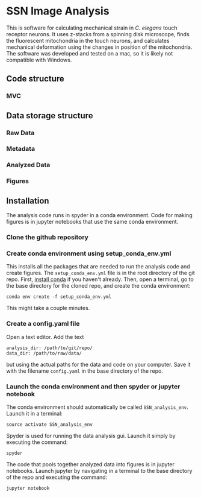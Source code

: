 # SSN Image Analysis

This is software for calculating mechanical strain in *C. elegans* touch receptor neurons. It uses z-stacks from a spinning disk microscope, finds the fluorescent mitochondria in the touch neurons, and calculates mechanical deformation using the changes in position of the mitochondria. The software was developed and tested on a mac, so it is likely not compatible with Windows.

## Code structure
### MVC

## Data storage structure
### Raw Data
### Metadata
### Analyzed Data
### Figures

## Installation 

The analysis code runs in spyder in a conda environment. Code for making figures is in jupyter notebooks that use the same conda environment.

### Clone the github repository

### Create conda environment using setup_conda_env.yml
This installs all the packages that are needed to run the analysis code and create figures. The `setup_conda_env.yml` file is in the root directory of the git repo. First, [install conda](https://docs.conda.io/projects/conda/en/latest/user-guide/install/index.html) if you haven't already. Then, open a terminal, go to the base directory for the cloned repo, and create the conda environment:
```
conda env create -f setup_conda_env.yml
```
This might take a couple minutes.

### Create a config.yaml file

Open a text editor. Add the text
```
analysis_dir: /path/to/git/repo/
data_dir: /path/to/raw/data/
```
but using the actual paths for the data and code on your computer. Save it with the filename `config.yaml` in the base directory of the repo.

### Launch the conda environment and then spyder or jupyter notebook
The conda environment should automatically be called `SSN_analysis_env`. Launch it in a terminal:
```
source activate SSN_analysis_env
```

Spyder is used for running the data analysis gui. Launch it simply by executing the command:
```
spyder
```

The code that pools together analyzed data into figures is in jupyter notebooks. Launch jupyter by navigating in a terminal to the base directory of the repo and executing the command:
```
jupyter notebook
```

<!---

# Dependencies - probably don't need this because I have env.yml file
## Managed with conda
- tkinter
- glob
- matplotlib
- numpy
- yaml
- warnings
- pandas
- scipy
- math
- pathlib
- time
- pims
- os
- datetime
- typing
- nd2reader
- spread
- oauth2client
- pandastable
- fast_histogram

## Direct from github
- trackpy

-->


